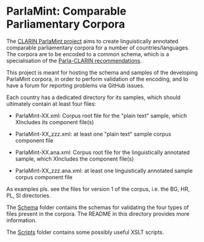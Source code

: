 # ParlaMint: Comparable Parliamentary Corpora

The [CLARIN ParlaMint
project](https://www.clarin.eu/content/parlamint-towards-comparable-parliamentary-corpora)
aims to create linguistically annotated comparable parliamentary
corpora for a number of countries/languages. The corpora are to be
encoded to a common schema, which is a specialisation of the
[Parla-CLARIN
recommendations](https://clarin-eric.github.io/parla-clarin/).

This project is meant for hosting the schema and samples of the developing ParlaMint corpora, in
order to perform validation of the encoding, and to have a forum for reporting problems via
GitHub issues.

Each country has a dedicated directory for its samples, which should ultimately contain at least
four files:

* ParlaMint-XX.xml: Corpus root file for the "plain text" sample, which XIncludes its component
  file(s)

* ParlaMint-XX_zzz.xml: at least one "plain text" sample corpus component file

* ParlaMint-XX.ana.xml: Corpus root file for the linguistically annotated sample, which
  XIncludes the component file(s)

* ParlaMint-XX_zzz.ana.xml: at least one linguistically annotated sample corpus component file

As examples pls. see the files for version 1 of the corpus, i.e. the BG, HR, PL, SI directories.

The [Schema](Schema/) folder contains the schemas for validating the
four types of files present in the corpora. The README in this
directory provides more information.

The [Scripts](Scripts/) folder contains some possibly useful XSLT scripts.
